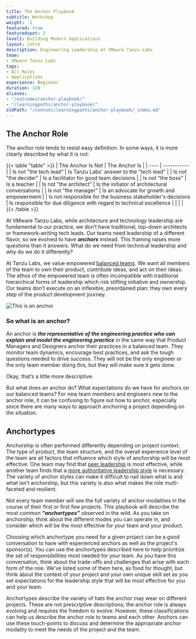 ```yaml
---
title: The Anchor Playbook
subtitle: Workshop
weight: -2
featured: true
featuredspot: 2
level1: Building Modern Applications
layout: intro
description: Engineering Leadership at VMware Tanzu Labs
team:
- VMware Tanzu Labs
tags:
- All Roles
- Applications
experience: Beginner
duration: 120
aliases:
- "/outcomes/anchor-playbook/"
- "/learningpaths/anchor-playbook/"
oldPath: "/content/learningpaths/anchor-playbook/_index.md"
---
```

 
## The Anchor Role
The anchor role tends to resist easy definition. In some ways, it is more clearly described by what it is not:

{{< table "table" >}}
| The Anchor Is Not | The Anchor Is |
| ---- | ----------- |
| Is not "the tech lead" | Is Tanzu Labs' answer to the "tech lead" |
| Is not "the decider" | Is a facilitator for good team decisions |
| Is not "the boss" | Is a teacher |
| Is not "the architect" | Is the initiator of architectural conversations |
| Is not "the manager" | Is an advocate for growth and empowerment |
| Is not responsible for the business stakeholder's decisions | Is responsible for due diligence with regard to technical excellence |
|  |  |
{{< /table >}}

At VMware Tanzu Labs, while architecture and technology leadership are fundamental to our practice, we don’t have traditional, top-down architects or framework-writing tech leads. Our teams need leadership of a different flavor, so we evolved to have **_anchors_** instead. This framing raises more questions than it answers. What do we need from technical leadership and why do we do it differently?

At Tanzu Labs, we value empowered [balanced teams](/outcomes/application-development/balanced-teams/). We want all members of the team to own their product, contribute ideas, and act on their ideas. The ethos of the empowered team is often incompatible with traditional hierarchical forms of leadership which risk stifling initiative and ownership. Our teams don’t execute on an inflexible, preordained plan: they own every step of the product development journey.

![This is an anchor](/learningpaths/anchor-playbook/images/standing.jpg)

### So what is an anchor? 
An anchor is **_the representative of the engineering practice who can explain and model the engineering practice_** in the same way that Product Managers and Designers anchor their practices in a balanced team. They monitor team dynamics, encourage best practices, and ask the tough questions needed to drive success. They will not be the only engineer or the only team member doing this, but they will make sure it gets done.

Okay, that’s a little more descriptive.

But what does an anchor do? What expectations do we have for anchors on our balanced teams? For new team members and engineers new to the anchor role, it can be confusing to figure out how to anchor, especially since there are many ways to approach anchoring a project depending on the situation.

## Anchortypes

Anchorship is often performed differently depending on project context. The type of product, the team structure, and the overall experience level of the team are all factors that influence which style of anchorship will be most effective. One team may find that [peer leadership](/learningpaths/anchor-playbook/the-peer) is most effective, while another team finds that a [more authoritative leadership style](/learningpaths/anchor-playbook/the-captain) is necessary. The variety of anchor styles can make it difficult to nail down what is and what isn’t anchorship, but this variety is also what makes the role multi-faceted and resilient.

Not every team member will see the full variety of anchor modalities in the course of their first or first few projects. This playbook will describe the most common **_“anchortypes”_** observed in the wild. As you take on anchorship, think about the different modes you can operate in, and consider which will be the most effective for your team and your product.

Choosing which anchortype you need for a given project can be a good conversation to have with experienced anchors as well as the project's sponsor(s). You can use the anchortypes described here to help prioritize the set of responsibilities most needed for your team. As you have this conversation, think about the trade-offs and challenges that arise with each form of the role. We’ve listed some of them here, as food for thought, but think about the context of your project and your own unique skill set as you set expectations for the leadership style that will be most effective for you and your team.

Anchortypes describe the variety of hats the anchor may wear on different projects. These are not prescriptive descriptions; the anchor role is always evolving and requires the freedom to evolve. However, these classifications can help us describe the anchor role to teams and each other. Anchors can use these touch-points to discuss and determine the appropriate anchor modality to meet the needs of the project and the team.